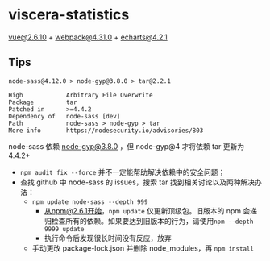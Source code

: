 # viscera-statistics
vue@2.6.10 + webpack@4.31.0 + echarts@4.2.1

## Tips
```
node-sass@4.12.0 > node-gyp@3.8.0 > tar@2.2.1

High            Arbitrary File Overwrite
Package         tar
Patched in      >=4.4.2
Dependency of   node-sass [dev]
Path            node-sass > node-gyp > tar
More info       https://nodesecurity.io/advisories/803
```
node-sass 依赖 node-gyp@3.8.0 ，但 node-gyp@4 才将依赖 tar 更新为 4.4.2+

- `npm audit fix --force` 并不一定能帮助解决依赖中的安全问题；
- 查找 github 中 node-sass 的 issues，搜索 tar 找到相关讨论以及两种解决办法：
  - `npm update node-sass --depth 999`
    - 从npm@2.6.1开始，`npm update` 仅更新顶级包。旧版本的 npm 会递归检查所有的依赖。如果要达到旧版本的行为，请使用`npm --depth 9999 update`
    - 执行命令后发现很长时间没有反应，放弃
  - 手动更改 package-lock.json 并删除 node_modules，再 `npm install`



